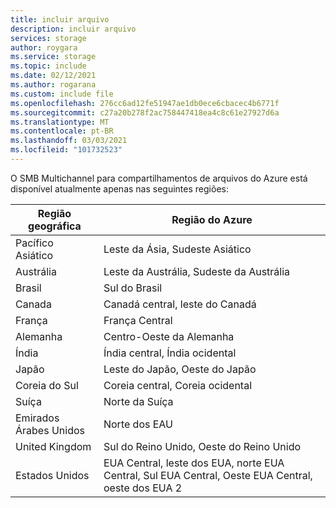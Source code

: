 ```yaml
---
title: incluir arquivo
description: incluir arquivo
services: storage
author: roygara
ms.service: storage
ms.topic: include
ms.date: 02/12/2021
ms.author: rogarana
ms.custom: include file
ms.openlocfilehash: 276cc6ad12fe51947ae1db0ece6cbacec4b6771f
ms.sourcegitcommit: c27a20b278f2ac758447418ea4c8c61e27927d6a
ms.translationtype: MT
ms.contentlocale: pt-BR
ms.lasthandoff: 03/03/2021
ms.locfileid: "101732523"
---
```

O SMB Multichannel para compartilhamentos de arquivos do Azure está disponível atualmente apenas nas seguintes regiões:

| Região geográfica | Região do Azure |
|-------------|-------------------|
| Pacífico Asiático | Leste da Ásia, Sudeste Asiático|
| Austrália | Leste da Austrália, Sudeste da Austrália |
| Brasil | Sul do Brasil |
| Canada | Canadá central, leste do Canadá |
| França | França Central |
| Alemanha | Centro-Oeste da Alemanha |
| Índia | Índia central, Índia ocidental |
| Japão | Leste do Japão, Oeste do Japão |
| Coreia do Sul | Coreia central, Coreia ocidental |
| Suíça | Norte da Suíça |
| Emirados Árabes Unidos | Norte dos EAU |
| United Kingdom | Sul do Reino Unido, Oeste do Reino Unido |
| Estados Unidos | EUA Central, leste dos EUA, norte EUA Central, Sul EUA Central, Oeste EUA Central, oeste dos EUA 2 |
